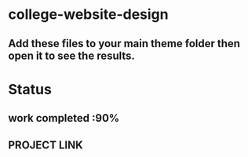 # college-website-design
## Add these files to your main theme folder then open it to see the results.
# Status
## work completed :90%
## PROJECT LINK
